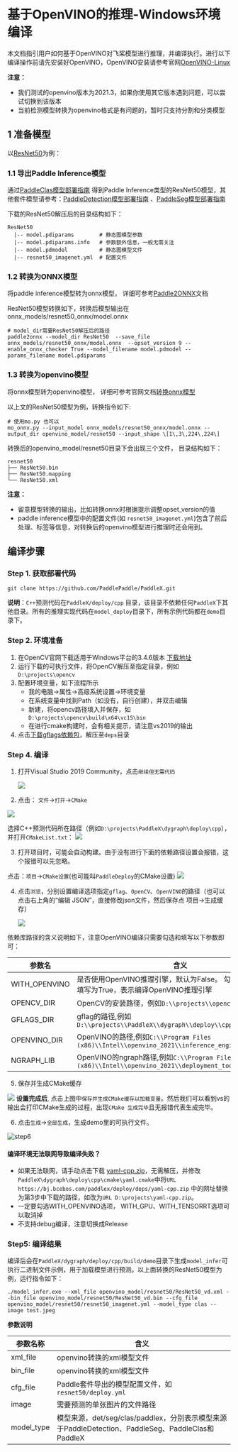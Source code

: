 # 基于OpenVINO的推理-Windows环境编译

本文档指引用户如何基于OpenVINO对飞桨模型进行推理，并编译执行。进行以下编译操作前请先安装好OpenVINO，OpenVINO安装请参考官网[OpenVINO-Linux](https://docs.openvinotoolkit.org/latest/_docs_install_guides_installing_openvino_linux.html)

**注意：** 

- 我们测试的openvino版本为2021.3，如果你使用其它版本遇到问题，可以尝试切换到该版本
- 当前检测模型转换为openvino格式是有问题的，暂时只支持分割和分类模型

## 1 准备模型

以[ResNet50](https://bj.bcebos.com/paddlex/deploy2/models/resnet50_trt.tar.gz)为例：

### 1.1 导出Paddle Inference模型

通过[PaddleClas模型部署指南](../../models/paddleclas.md) 得到Paddle Inference类型的ResNet50模型，其他套件模型请参考：[PaddleDetection模型部署指南](../../models/paddledetection.md) 、[PaddleSeg模型部署指南](../../models/paddleseg.md)

下载的ResNet50解压后的目录结构如下：

```
ResNet50
  |-- model.pdiparams        # 静态图模型参数
  |-- model.pdiparams.info   # 参数额外信息，一般无需关注
  |-- model.pdmodel          # 静态图模型文件
  |-- resnet50_imagenet.yml  # 配置文件
```

### 1.2 转换为ONNX模型

将paddle inference模型转为onnx模型， 详细可参考[Paddle2ONNX](https://github.com/PaddlePaddle/Paddle2ONNX.git)文档

ResNet50模型转换如下，转换后模型输出在 onnx_models/resnet50_onnx/model.onnx

```
# model_dir需要ResNet50解压后的路径
paddle2onnx --model_dir ResNet50  --save_file onnx_models/resnet50_onnx/model.onnx  --opset_version 9 --enable_onnx_checker True --model_filename model.pdmodel --params_filename model.pdiparams
```

### 1.3 转换为openvino模型

将onnx模型转为openvino模型， 详细可参考官网文档[转换onnx模型](https://docs.openvinotoolkit.org/latest/openvino_docs_MO_DG_prepare_model_convert_model_Convert_Model_From_ONNX.html)

以上文的ResNet50模型为例，转换指令如下:

```
# 使用mo.py 也可以
mo_onnx.py --input_model onnx_models/resnet50_onnx/model.onnx --output_dir openvino_model/resnet50 --input_shape \[1\,3\,224\,224\]
```

转换后的openvino_model/resnet50目录下会出现三个文件， 目录结构如下：

```
resnet50
├── ResNet50.bin
├── ResNet50.mapping
└── ResNet50.xml
```

**注意：**

- 留意模型转换的输出，比如转换onnx时根据提示调整opset_version的值
- paddle inference模型中的配置文件(如 `resnet50_imagenet.yml`)包含了前后处理、标签等信息，对转换后的openvino模型进行推理时还会用到。


## 编译步骤
### Step 1. 获取部署代码
```
git clone https://github.com/PaddlePaddle/PaddleX.git
```
**说明**：`C++`预测代码在`PaddleX/deploy/cpp` 目录，该目录不依赖任何`PaddleX`下其他目录。所有的推理实现代码在`model_deploy`目录下，所有示例代码都在`demo`目录下。

### Step 2. 环境准备
1. 在OpenCV官网下载适用于Windows平台的3.4.6版本  [下载地址](https://bj.bcebos.com/paddleseg/deploy/opencv-3.4.6-vc14_vc15.exe)  
2. 运行下载的可执行文件，将OpenCV解压至指定目录，例如`D:\projects\opencv`
3. 配置环境变量，如下流程所示  
   - 我的电脑->属性->高级系统设置->环境变量
   - 在系统变量中找到Path（如没有，自行创建），并双击编辑
   - 新建，将opencv路径填入并保存，如`D:\projects\opencv\build\x64\vc15\bin`
   - 在进行cmake构建时，会有相关提示，请注意vs2019的输出
4. 点击[下载gflags依赖包](https://bj.bcebos.com/paddlex/deploy/gflags.tar.gz)，解压至`deps`目录

### Step 4. 编译
1. 打开Visual Studio 2019 Community，点击`继续但无需代码`
   
   ![](../../images/vs2019_step1.png)

2. 点击： `文件`->`打开`->`CMake`

![](../../images/vs2019_step2.png)

选择C++预测代码所在路径（例如`D:\projects\PaddleX\dygraph\deploy\cpp`），并打开`CMakeList.txt`：
![](../../images/vs2019_step3.png)

3. 打开项目时，可能会自动构建。由于没有进行下面的依赖路径设置会报错，这个报错可以先忽略。

  点击：`项目`->`CMake设置`(也可能叫`PaddleDeploy`的CMake设置)
  ![](../../images/vs2019_step4.png)

4. 点击`浏览`，分别设置编译选项指定`gflag`、`OpenCV`、`OpenVINO`的路径（也可以点击右上角的“编辑 JSON”，直接修改json文件，然后保存点 项目->生成缓存）

   ![](../../images/vs2019_step5.png)
   
  依赖库路径的含义说明如下，注意OpenVINO编译只需要勾选和填写以下参数即可：

| 参数名     | 含义                                                                                                                                                |
| ---------- | --------------------------------------------------------------------------------------------------------------------------------------------------- |
| WITH_OPENVINO  | 是否使用OpenVINO推理引擎，默认为False。 勾选或者json文件填写为True，表示编译OpenVINO推理引擎  |
| OPENCV_DIR | OpenCV的安装路径，例如`D:\\projects\\opencv`   |
| GFLAGS_DIR | gflag的路径,例如`D:\\projects\\PaddleX\\dygraph\\deploy\\cpp\\deps\\gflags` |
| OPENVINO_DIR | OpenVINO的路径,例如`C:\\Program Files (x86)\\Intel\\openvino_2021\\inference_engine` |
| NGRAPH_LIB | OpenVINO的ngraph路径,例如`C:\\Program Files (x86)\\Intel\\openvino_2021\\deployment_tools\\ngraph` |

5. 保存并生成CMake缓存

![](../../images/vs2019_step6.png)
**设置完成后**, 点击上图中`保存并生成CMake缓存以加载变量`。然后我们可以看到vs的输出会打印CMake生成的过程，出现`CMake 生成完毕`且无报错代表生成完毕。

6. 点击`生成`->`全部生成`，生成demo里的可执行文件。

![step6](../../images/vs2019_step7.png)

#### 编译环境无法联网导致编译失败？

- 如果无法联网，请手动点击下载 [yaml-cpp.zip](https://bj.bcebos.com/paddlex/deploy/deps/yaml-cpp.zip)，无需解压，并修改`PaddleX\dygraph\deploy\cpp\cmake\yaml.cmake`中将`URL https://bj.bcebos.com/paddlex/deploy/deps/yaml-cpp.zip` 中的网址替换为第3步中下载的路径，如改为`URL D:\projects\yaml-cpp.zip`。
- 一定要勾选WITH_OPENVINO选项， WITH_GPU、WITH_TENSORRT选项可以取消掉
- 不支持debug编译，注意切换成Release

### Step5: 编译结果

编译后会在`PaddleX/dygraph/deploy/cpp/build/demo`目录下生成`model_infer`可执行二进制文件示例，用于加载模型进行预测。以上面转换的ResNet50模型为例，运行指令如下：

```
./model_infer.exe --xml_file openvino_model/resnet50/ResNet50_vd.xml --bin_file openvino_model/resnet50/ResNet50_vd.bin --cfg_file openvino_model/resnet50/resnet50_imagenet.yml --model_type clas --image test.jpeg
```

**参数说明**

| 参数名称   | 含义                                                         |
| ---------- | ------------------------------------------------------------ |
| xml_file | openvino转换的xml模型文件                                                 |
| bin_file | openvino转换的xml模型文件                                                 |
| cfg_file   | Paddle套件导出的模型配置文件，如`resnet50/deploy.yml`    |
| image      | 需要预测的单张图片的文件路径                                 |
| model_type | 模型来源，det/seg/clas/paddlex，分别表示模型来源于PaddleDetection、PaddleSeg、PaddleClas和PaddleX |
